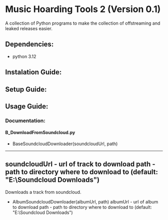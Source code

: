 # Music Hoarding Tools 2 (Version 0.1)

A collection of Python programs to make the collection of offstreaming and leaked releases easier.

## Dependencies:
- python 3.12
## Instalation Guide:

## Setup Guide:

## Usage Guide:
### Documentation:
#### B_DownloadFromSoundcloud.py
- BaseSoundcloudDownloader(soundcloudUrl, path)
----------------------------------------------------------------------------------------
soundcloudUrl - url of track to download
path - path to directory where to download to (default: "E:\Soundcloud Downloads")
----------------------------------------------------------------------------------------
Downloads a track from soundcloud.

- AlbumSoundcloudDownloader(albumUrl, path)
albumUrl - url of album to download
path - path to directory where to download to (default: "E:\Soundcloud Downloads")
